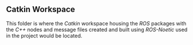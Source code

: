 ## Catkin Workspace
This folder is where the *Catkin* workspace housing the *ROS* packages with the *C++* nodes and message files created and built using *ROS-Noetic* used in the project would be located. 
